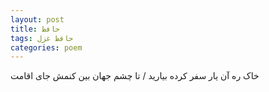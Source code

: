 ```yaml
---
layout: post
title: حافظ
tags: حافظ غزل
categories: poem
---
```


خاک ره آن یار سفر کرده بیارید / تا چشم جهان بین کنمش جای اقامت